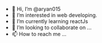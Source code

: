 - 👋 Hi, I’m @aryan015
- 👀 I’m interested in web developing.
- 🌱 I’m currently learning reactJs
- 💞️ I’m looking to collaborate on ...
- 📫 How to reach me ...

<!---
aryan015/aryan015 is a ✨ special ✨ repository because its `README.md` (this file) appears on your GitHub profile.
You can click the Preview link to take a look at your changes.
--->
